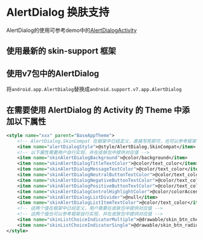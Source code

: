 # AlertDialog 换肤支持

AlertDialog的使用可参考demo中的[AlertDialogActivity](../skin-app/src/main/java/com/ximsfei/skindemo/alert/AlertDialogActivity.java)

## 使用最新的 skin-support 框架

## 使用v7包中的AlertDialog

将`android.app.AlertDialog`替换成`android.support.v7.app.AlertDialog`

## 在需要使用 AlertDialog 的 Activity 的 Theme 中添加以下属性

```xml
<style name="xxx" parent="BaseAppTheme">
    <!-- AlertDialog.SkinCompat 在框架中已经定义，直接写死即可，也可以参考框架自行实现 -->
    <item name="alertDialogStyle">@style/AlertDialog.SkinCompat</item>
    <!-- 以下属性需要用户自行实现，并在皮肤包中提供对应值 -->
    <item name="skinAlertDialogBackground">@color/background</item>
    <item name="skinAlertDialogTitleTextColor">@color/text_color</item>
    <item name="skinAlertDialogMessageTextColor">@color/text_color</item>
    <item name="skinAlertDialogNeutralButtonTextColor">@color/text_color</item>
    <item name="skinAlertDialogNegativeButtonTextColor">@color/text_color</item>
    <item name="skinAlertDialogPositiveButtonTextColor">@color/text_color_tip</item>
    <item name="skinAlertDialogControlHighlightColor">@color/colorAccent</item>
    <item name="skinAlertDialogListDivider">@null</item>
    <item name="skinAlertDialogListItemTextColor">@color/text_color</item>
    <!-- 这两个值在框架中已经定义，用户需要在皮肤包中提供对应值 -->
    <!-- 这两个值也可以参考框架自行实现，并在皮肤包中提供对应值 -->
    <item name="skinListChoiceIndicatorMultiple">@drawable/skin_btn_check</item>
    <item name="skinListChoiceIndicatorSingle">@drawable/skin_btn_radio</item>
</style>
```